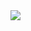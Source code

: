 <img src="https://github.com/animationbro/F_R_website/blob/main/food%20restaurant%20html%20css.png">
